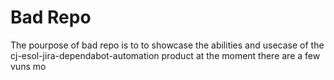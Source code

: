 # Bad Repo

The pourpose of bad repo is to to showcase the abilities and usecase of the cj-esol-jira-dependabot-automation product at the moment there are a few vuns mo

